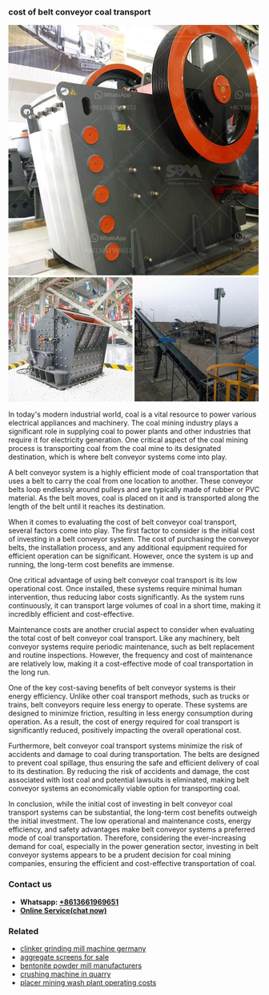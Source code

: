 <h3>cost of belt conveyor coal transport</h3><img src='1708332678.jpg' alt=''><p>In today's modern industrial world, coal is a vital resource to power various electrical appliances and machinery. The coal mining industry plays a significant role in supplying coal to power plants and other industries that require it for electricity generation. One critical aspect of the coal mining process is transporting coal from the coal mine to its designated destination, which is where belt conveyor systems come into play.</p><p>A belt conveyor system is a highly efficient mode of coal transportation that uses a belt to carry the coal from one location to another. These conveyor belts loop endlessly around pulleys and are typically made of rubber or PVC material. As the belt moves, coal is placed on it and is transported along the length of the belt until it reaches its destination.</p><p>When it comes to evaluating the cost of belt conveyor coal transport, several factors come into play. The first factor to consider is the initial cost of investing in a belt conveyor system. The cost of purchasing the conveyor belts, the installation process, and any additional equipment required for efficient operation can be significant. However, once the system is up and running, the long-term cost benefits are immense.</p><p>One critical advantage of using belt conveyor coal transport is its low operational cost. Once installed, these systems require minimal human intervention, thus reducing labor costs significantly. As the system runs continuously, it can transport large volumes of coal in a short time, making it incredibly efficient and cost-effective.</p><p>Maintenance costs are another crucial aspect to consider when evaluating the total cost of belt conveyor coal transport. Like any machinery, belt conveyor systems require periodic maintenance, such as belt replacement and routine inspections. However, the frequency and cost of maintenance are relatively low, making it a cost-effective mode of coal transportation in the long run.</p><p>One of the key cost-saving benefits of belt conveyor systems is their energy efficiency. Unlike other coal transport methods, such as trucks or trains, belt conveyors require less energy to operate. These systems are designed to minimize friction, resulting in less energy consumption during operation. As a result, the cost of energy required for coal transport is significantly reduced, positively impacting the overall operational cost.</p><p>Furthermore, belt conveyor coal transport systems minimize the risk of accidents and damage to coal during transportation. The belts are designed to prevent coal spillage, thus ensuring the safe and efficient delivery of coal to its destination. By reducing the risk of accidents and damage, the cost associated with lost coal and potential lawsuits is eliminated, making belt conveyor systems an economically viable option for transporting coal.</p><p>In conclusion, while the initial cost of investing in belt conveyor coal transport systems can be substantial, the long-term cost benefits outweigh the initial investment. The low operational and maintenance costs, energy efficiency, and safety advantages make belt conveyor systems a preferred mode of coal transportation. Therefore, considering the ever-increasing demand for coal, especially in the power generation sector, investing in belt conveyor systems appears to be a prudent decision for coal mining companies, ensuring the efficient and cost-effective transportation of coal.</p><h3>Contact us</h3><ul><li><strong>Whatsapp:&nbsp;<a href="https://wa.me/8613661969651">+8613661969651</a></strong></li><li><a href="https://swt.shibang-china.com/?git&amp;zhl&amp;cost of belt conveyor coal transport"><strong>Online Service(chat now)</strong></a></li></ul><h3>Related</h3><ul><li><a href='clinker grinding mill machine germany.md'>clinker grinding mill machine germany</a></li><li><a href='aggregate screens for sale.md'>aggregate screens for sale</a></li><li><a href='bentonite powder mill manufacturers.md'>bentonite powder mill manufacturers</a></li><li><a href='crushing machine in quarry.md'>crushing machine in quarry</a></li><li><a href='placer mining wash plant operating costs.md'>placer mining wash plant operating costs</a></li></ul>